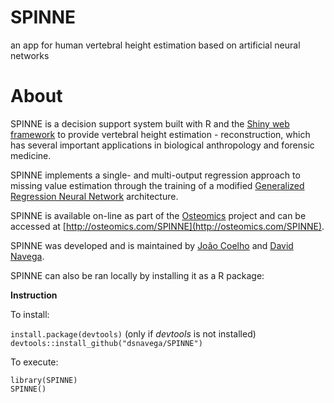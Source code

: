 # SPINNE
an app for human vertebral height estimation based on artificial neural networks

# About
SPINNE is a decision support system built with R and the [Shiny web framework](https://shiny.rstudio.com/) to provide vertebral
height estimation - reconstruction, which has several important applications in biological anthropology and forensic medicine.

SPINNE implements a single- and multi-output regression approach to missing value estimation through the training of a modified
[Generalized Regression Neural Network](https://github.com/dsnavega/grnnet) architecture.

SPINNE is available on-line as part of the [Osteomics](http://osteomics.com/) project and can be accessed at
[http://osteomics.com/SPINNE](http://osteomics.com/SPINNE).

SPINNE was developed and is maintained by [João Coelho](https://scholar.google.pt/citations?user=Yeb6Q3gAAAAJ&hl) and
[David Navega](https://scholar.google.pt/citations?user=a3Is9uQAAAAJ&hl).

SPINNE can also be ran locally by installing it as a R package:

**Instruction**  

To install:  

`install.package(devtools)` (only if *devtools* is not installed)  
`devtools::install_github("dsnavega/SPINNE")`

To execute:  

`library(SPINNE)`  
`SPINNE()`

